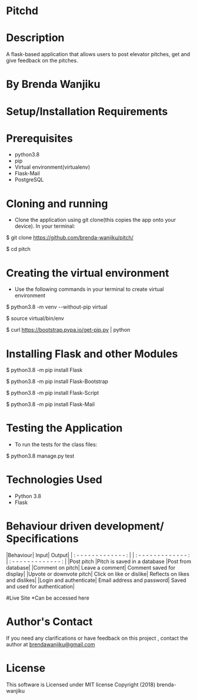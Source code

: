 # Pitchd

# Description
A flask-based application that allows users to post elevator pitches, get and give feedback on the pitches.

# By Brenda Wanjiku

# Setup/Installation Requirements
# Prerequisites
* python3.8
* pip
* Virtual environment(virtualenv)
* Flask-Mail
* PostgreSQL

# Cloning and running
* Clone the application using git clone(this copies the app onto your device). In your   terminal:

$ git clone https://github.com/brenda-wanjiku/pitch/

$ cd pitch

# Creating the virtual environment
* Use the following commands in your terminal to create virtual environment

$ python3.8 -m venv --without-pip virtual

$ source virtual/bin/env

$ curl https://bootstrap.pypa.io/get-pip.py | python

# Installing Flask and other Modules
$ python3.8 -m pip install Flask

$ python3.8 -m pip install Flask-Bootstrap

$ python3.8 -m pip install Flask-Script

$ python3.8 -m pip install Flask-Mail

# Testing the Application
* To run the tests for the class files:

$ python3.8 manage.py test

# Technologies Used
* Python 3.8
* Flask

# Behaviour driven development/ Specifications
|Behaviour|	Input|	Output|
| : - - - - - - - - - - -  - - : |  | : - - - - - - - - - - -  - - : | : - - - - - - - - - - -  - - : |
|Post pitch	|Pitch is saved in a database	|Post from database|
|Comment on pitch|	Leave a comment|	Comment saved for display|
|Upvote or downvote pitch|	Click on like or dislike|	Reflects on likes and dislikes|
|Login and authenticate|	Email address and password|	Saved and used for authentication|

#Live Site
*Can be accessed here 

# Author's Contact
If you need any clarifications or have feedback on this project , contact the author at brendawanjiku@gmail.com

# License
This software is Licensed under MIT license Copyright (2018) brenda-wanjiku